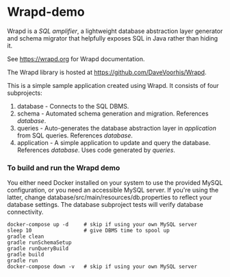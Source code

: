Wrapd-demo
==========

Wrapd is a *SQL amplifier*, a lightweight database abstraction layer generator and schema migrator that helpfully exposes
SQL in Java rather than hiding it.

See https://wrapd.org for Wrapd documentation.

The Wrapd library is hosted at https://github.com/DaveVoorhis/Wrapd.

This is a simple sample application created using Wrapd. It consists of four subprojects:

1. database - Connects to the SQL DBMS.
2. schema - Automated schema generation and migration. References _database_.
3. queries - Auto-generates the database abstraction layer in _application_ from SQL queries. References _database_.
4. application - A simple application to update and query the database. References _database_. Uses code generated by _queries_.

### To build and run the Wrapd demo ###

You either need Docker installed on your system to use the provided MySQL configuration,
or you need an accessible MySQL server. If you're using the latter, change
database/src/main/resources/db.properties to
reflect your database settings. The database subproject tests will verify database
connectivity.

```
docker-compose up -d     # skip if using your own MySQL server
sleep 10                 # give DBMS time to spool up
gradle clean
gradle runSchemaSetup
gradle runQueryBuild
gradle build
gradle run
docker-compose down -v   # skip if using your own MySQL server
```
